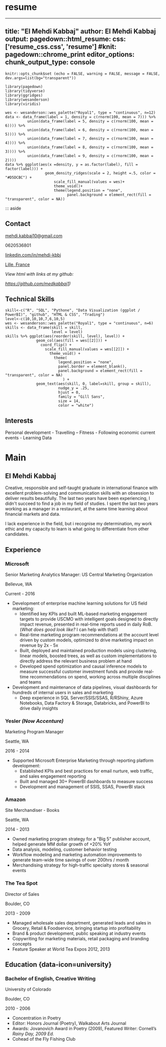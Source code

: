 # resume
---
title: "El Mehdi Kabbaj"
author: El Mehdi Kabbaj
output: 
  pagedown::html_resume:
    css: ['resume_css.css', 'resume']
#knit: pagedown::chrome_print
editor_options: 
  chunk_output_type: console
---

```{r global options, include = FALSE}
knitr::opts_chunk$set (echo = FALSE, warning = FALSE, message = FALSE, dev.args=list(bg="transparent"))
```

```{r libraries used }
library(pagedown)
library(tidyverse)
library(ggridges)
library(wesanderson)
library(viridis)
```


<div class = "densityplot">

```{r fun density plot, fig.height=.5, fig.width=2, fig.align='right'}
wes <- wesanderson::wes_palette("Royal1", type = "continuous", n=12)
data <- data_frame(label = 1, density = c(rnorm(100, mean = 7))) %>% 
          union(data_frame(label = 5, density = c(rnorm(100, mean = 6)))) %>% 
          union(data_frame(label = 6, density = c(rnorm(100, mean = 5)))) %>% 
          union(data_frame(label = 7, density = c(rnorm(100, mean = 4)))) %>% 
          union(data_frame(label = 8, density = c(rnorm(100, mean = 3)))) %>% 
          union(data_frame(label = 9, density = c(rnorm(100, mean = 2)))) 
data %>% ggplot(aes(x =density, y = as.factor(label), fill = factor(label))) + 
                  geom_density_ridges(scale = 2, height =.5, color = "#D5DCBC") + 
                      scale_fill_manual(values = wes)+
                      theme_void()+
                      theme(legend.position = "none",
                            panel.background = element_rect(fill = "transparent", color = NA))
```

</div>

::: aside

Contact 
--------------------------------------

<i class="fa fa-envelope"></i> mehdi.kabbaj10@gmail.com

<i class="fa fa-phone"></i> 0620536801

<i class="fa fa-linkedin"></i> <a href="[https://www.linkedin.com/in/mehdi-kbbj/]">linkedin.com/in/mehdi-kbbj</a>


<i class="fa fa-map-marker-alt"></i> <a href="https://www.seattletimes.com/seattle-news/flying-fish-fries-power-for-dozens-of-seattle-city-light-customers/" target="_blank">Lille, France</a>

<i>View html with links at my github: 

https://github.com/medkabbaj1) </i>


Technical Skills
---------------------------------------

```{r skill plot, fig.height=15, fig.width=10}
skill<-c("R", "SQL", "Pythone", "Data Visualization (ggplot / PowerBI)", "github", "HTML & CSS", "Trading")
level<-c(10,10,10,7,6,10,5)
wes <- wesanderson::wes_palette("Royal1", type = "continuous", n=6)
skills <- data_frame(skill = skill,
                     level = level)
skills %>% ggplot(aes(reorder(skill, level), level)) + 
              geom_col(aes(fill = wes[[2]])) + 
                coord_flip() +
                  scale_fill_manual(values = wes[[2]]) +
                    theme_void() +
                      theme(
                        legend.position = "none",
                        panel.border = element_blank(),
                        panel.background = element_rect(fill = "transparent", color = NA)
                          ) +
              geom_text(aes(skill, 0, label=skill, group = skill),
                        nudge_y = .25,
                        hjust = 0,
                        family = "Gill Sans",
                        size = 14,
                        color = "white")
```



Interests
---------------------------------------

Personal development - Travelling – Fitness - Following economic current events - Learning Data




Main
=======================================

El Mehdi Kabbaj
---------------------------------------

Creative, responsible and self-taught graduate in international finance with excellent problem-solving and communication skills with an obsession to deliver results beautifully. The last two years have been experiencing, I didn't succeed to find a job in my field of studies. I spent the last two years working as a manager in a restaurant, at the same time learning about financial markets and data.

I lack experience in the field, but i recognise my determination, my work ethic and my capacity to learn is what going to differentiate from other candidates.

Experience 
--------------------------------------------------------------------------------

### <i class="fa fa-chart-area"></i> Microsoft 

Senior Marketing Analytics Manager: US Central Marketing Organization

Bellevue, WA

Current - 2016

- Development of enterprise machine learning solutions for US field marketing:
  + Identified key KPIs and built ML-based marketing engagement targets to provide USCMO with intelligent goals designed to directly impact revenue, presented in real-time reports used in daily RoB. (<i>What does good look like?</i> I can help with that!)
  + Real-time marketing program recommendations at the account level driven by custom models, optimized to drive marketing impact on revenue by 2x - 5x
  + Built, deployed and maintained production models using clustering, linear models, boosted trees, as well as custom implementations to directly address the relevant business problem at hand
  + Developed spend optimization and causal inference models to measure successful customer investment funds and provide real-time recommendations on spend, working across multiple disciplines and teams
- Development and maintenance of data pipelines, visual dashboards for hundreds of internal users in sales and marketing
  + Deep experience in SQL Server/SSIS/SSAS, R/RShiny, Azure Notebooks, Data Factory & Storage, Databricks, and PowerBI to drive daily insights


### <i class="fa fa-chart-area"></i> Yesler <i>(Now Accenture)</i>

Marketing Program Manager

Seattle, WA

2016 - 2014

- Supported Microsoft Enterprise Marketing through reporting platform development:
  + Established KPIs and best practices for email nurture, web traffic, and sales engagement reporting
  + Built and managed 30+ PowerBI dashboards to measure success
  + Development and management of SSIS, SSAS, PowerBI stack


### <i class="fa fa-book-open"></i> Amazon

Site Merchandiser - Books

Seattle, WA

2014 - 2013

- Owned marketing program strategy for a "Big 5" publisher account, helped generate MM dollar growth of +20% YoY
- Data analysis, modeling, customer behavior testing
- Workflow modeling and marketing automation improvements to generate team-wide time savings of over 200hrs / month
- Merchandising strategy for high-traffic specialty stores & seasonal events

### <i class="fa fa-coffee"></i> The Tea Spot

Director of Sales

Boulder, CO

2013 - 2009

- Managed wholesale sales department, generated leads and sales in Grocery, Retail & Foodservice, bringing startup into profitability
- Brand & product development, public speaking at industry events
- Copywriting for marketing materials, retail packaging and branding concepts
- Feature Speaker at World Tea Expos 2012, 2013

Education {data-icon=university}
--------------------------------------------------------------------------------

### <i class = "fa fa-pen-fancy"></i> Bachelor of English, Creative Writing

University of Colorado

Boulder, CO

2010 - 2006

- Concentration in Poetry
- Editor: Honors Journal (Poetry), Walkabout Arts Journal
- Awards: Jovanovich Award in Poetry (2009), Featured Writer: Cornell’s <i>Rainy Day, 2009 Ed.</i>
- Cohead of the Fly Fishing Club
